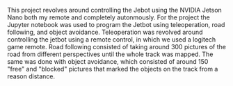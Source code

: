 This project revolves around controlling the Jebot using the NVIDIA Jetson Nano both my remote and completely autonmously. For the project the Jupyter notebook was used to program the Jetbot using teleoperation, road following, and object avoidance. Teleoperation was revolved around controlling the jetbot using a remote control, in which we used a logitech game remote. Road following consisted of taking around 300 pictures of the road from different perspectives until the whole track was mapped. The same was done with object avoidance, which consisted of around 150 "free" and "blocked" pictures that marked the objects on the track from a reason distance.  
